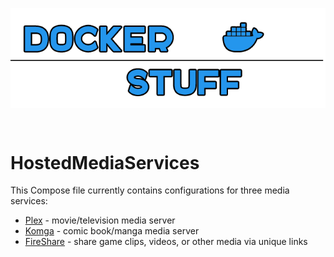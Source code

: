 <p align="center">
<img align="center" src="https://github.com/trevoedwards/Docker/raw/main/dockerStuff.png" />
</p>
<br>

# HostedMediaServices

This Compose file currently contains configurations for three media services:

* [Plex](https://github.com/linuxserver/docker-plex) - movie/television media server
* [Komga](https://github.com/gotson/komga) -  comic book/manga media server
* [FireShare](https://github.com/ShaneIsrael/fireshare) - share game clips, videos, or other media via unique links
